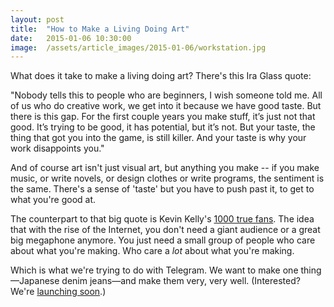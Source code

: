 ```yaml
---
layout: post
title:  "How to Make a Living Doing Art"
date:   2015-01-06 10:30:00
image:  /assets/article_images/2015-01-06/workstation.jpg
---
```


What does it take to make a living doing art? There's this Ira Glass quote:

"Nobody tells this to people who are beginners, I wish someone told me. All of us who do creative work, we get into it because we have good taste. But there is this gap. For the first couple years you make stuff, it’s just not that good. It’s trying to be good, it has potential, but it’s not. But your taste, the thing that got you into the game, is still killer. And your taste is why your work disappoints you."

And of course art isn't just visual art, but anything you make -- if you make music, or write novels, or design clothes or write programs, the sentiment is the same. There's a sense of 'taste' but you have to push past it, to get to what you're good at.

The counterpart to that big quote is Kevin Kelly's [1000 true fans](http://kk.org/thetechnium/2008/03/1000-true-fans/). The idea that with the rise of the Internet, you don't need a giant audience or a great big megaphone anymore. You just need a small group of people who care about what you're making. Who care a _lot_ about what you're making.

Which is what we're trying to do with Telegram. We want to make one thing—Japanese denim jeans—and make them very, very well. (Interested? We're [launching soon](http://telegram-co.com).)
